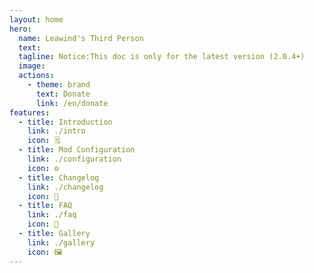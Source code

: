 ```yaml
---
layout: home
hero:
  name: Leawind's Third Person
  text:
  tagline: Notice:This doc is only for the latest version (2.0.4+)
  image: 
  actions:
    - theme: brand
      text: Donate
      link: /en/donate
features:
  - title: Introduction
    link: ./intro
    icon: 🗒
  - title: Mod Configuration
    link: ./configuration
    icon: ⚙️
  - title: Changelog
    link: ./changelog
    icon: 📝
  - title: FAQ
    link: ./faq
    icon: 💬
  - title: Gallery
    link: ./gallery
    icon: 🖼
---
```

